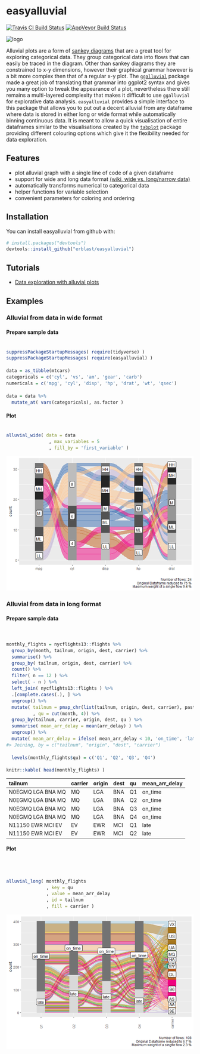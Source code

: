 
<!-- README.md is generated from README.Rmd. Please edit that file -->
easyalluvial
============

[![Travis CI Build Status](https://travis-ci.org/erblast/easyalluvial.svg?branch=master)](https://travis-ci.org/erblast/easyalluvial) [![AppVeyor Build Status](https://ci.appveyor.com/api/projects/status/github/erblast/easyalluvial?branch=master&svg=true)](https://ci.appveyor.com/project/erblast/easyalluvial) <!--[![Coverage Status](https://img.shields.io/codecov/c/github/erblast/easyalluvial/master.svg)](https://codecov.io/github/erblast/easyalluvial?branch=master)-->

<img src="https://www.datisticsblog.com/easyalluvial_logo_square.png" alt="logo" width="240" height="240"/>

Alluvial plots are a form of [sankey diagrams](https://en.wikipedia.org/wiki/Sankey_diagram) that are a great tool for exploring categorical data. They group categorical data into flows that can easily be traced in the diagram. Other than sankey diagrams they are constrained to x-y dimensions, however their graphical grammar however is a bit more complex then that of a regular x-y plot. The [`ggalluvial`](http://corybrunson.github.io/ggalluvial/) package made a great job of translating that grammar into ggplot2 syntax and gives you many option to tweak the appearance of a plot, nevertheless there still remains a multi-layered complexity that makes it difficult to use `ggalluvial` for explorative data analysis. `easyalluvial` provides a simple interface to this package that allows you to put out a decent alluvial from any dataframe where data is stored in either long or wide format while automatically binning continuous data. It is meant to allow a quick visualisation of entire dataframes similar to the visualisations created by the [`tabplot`](https://github.com/mtennekes/tabplot) package providing different colouring options which give it the flexibility needed for data exploration.

Features
--------

-   plot alluvial graph with a single line of code of a given dataframe
-   support for wide and long data format [(wiki, wide vs. long/narrow data)](https://en.wikipedia.org/wiki/Wide_and_narrow_data)
-   automatically transforms numerical to categorical data
-   helper functions for variable selection
-   convenient parameters for coloring and ordering

Installation
------------

You can install easyalluvial from github with:

``` r
# install.packages("devtools")
devtools::install_github("erblast/easyalluvial")
```

Tutorials
---------

-   [Data exploration with alluvial plots](https://www.datisticsblog.com/2018/10/intro_easyalluvial/#features)

Examples
--------

### Alluvial from data in wide format

#### Prepare sample data

``` r

suppressPackageStartupMessages( require(tidyverse) )
suppressPackageStartupMessages( require(easyalluvial) )

data = as_tibble(mtcars)
categoricals = c('cyl', 'vs', 'am', 'gear', 'carb')
numericals = c('mpg', 'cyl', 'disp', 'hp', 'drat', 'wt', 'qsec')

data = data %>%
  mutate_at( vars(categoricals), as.factor )
```

#### Plot

``` r

alluvial_wide( data = data
                , max_variables = 5
                , fill_by = 'first_variable' )
```

![](man/figures/README-wide_plot-1.png)

### Alluvial from data in long format

#### Prepare sample data

``` r


monthly_flights = nycflights13::flights %>%
  group_by(month, tailnum, origin, dest, carrier) %>%
  summarise() %>%
  group_by( tailnum, origin, dest, carrier) %>%
  count() %>%
  filter( n == 12 ) %>%
  select( - n ) %>%
  left_join( nycflights13::flights ) %>%
  .[complete.cases(.), ] %>%
  ungroup() %>%
  mutate( tailnum = pmap_chr(list(tailnum, origin, dest, carrier), paste )
          , qu = cut(month, 4)) %>%
  group_by(tailnum, carrier, origin, dest, qu ) %>%
  summarise( mean_arr_delay = mean(arr_delay) ) %>%
  ungroup() %>%
  mutate( mean_arr_delay = ifelse( mean_arr_delay < 10, 'on_time', 'late' ) )
#> Joining, by = c("tailnum", "origin", "dest", "carrier")
  
  levels(monthly_flights$qu) = c('Q1', 'Q2', 'Q3', 'Q4')
  
knitr::kable( head(monthly_flights) )
```

| tailnum           | carrier | origin | dest | qu  | mean\_arr\_delay |
|:------------------|:--------|:-------|:-----|:----|:-----------------|
| N0EGMQ LGA BNA MQ | MQ      | LGA    | BNA  | Q1  | on\_time         |
| N0EGMQ LGA BNA MQ | MQ      | LGA    | BNA  | Q2  | on\_time         |
| N0EGMQ LGA BNA MQ | MQ      | LGA    | BNA  | Q3  | on\_time         |
| N0EGMQ LGA BNA MQ | MQ      | LGA    | BNA  | Q4  | on\_time         |
| N11150 EWR MCI EV | EV      | EWR    | MCI  | Q1  | late             |
| N11150 EWR MCI EV | EV      | EWR    | MCI  | Q2  | late             |

#### Plot

``` r



alluvial_long( monthly_flights
               , key = qu
               , value = mean_arr_delay
               , id = tailnum
               , fill = carrier )
```

![](man/figures/README-plot_long-1.png)
